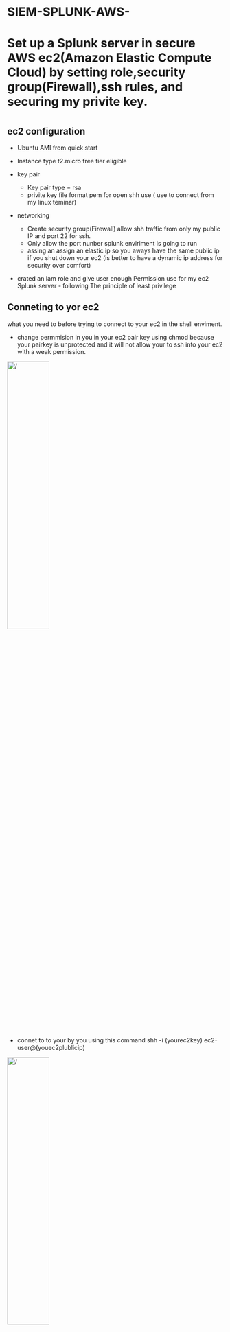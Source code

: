 # SIEM-SPLUNK-AWS-

<h1> Set up a Splunk server in secure AWS ec2(Amazon Elastic Compute Cloud) by setting role,security group(Firewall),ssh rules, and securing  my privite key.<h1>
 
 <h2> ec2 configuration </h2>

- Ubuntu AMI from quick start                                                           
- Instance type t2.micro free tier eligible
- key pair
  -  Key pair type = rsa
  -  privite key file format  pem for open shh use ( use to connect from my linux teminar) 
- networking  
  -  Create security group(Firewall)  allow  shh traffic from only my public IP and port 22 for ssh.
  -  Only allow the port nunber splunk enviriment is going to run 
  - assing an assign an elastic ip so you aways have the same public ip if you shut down your ec2 (is better to have a dynamic ip address for security over comfort)
  
-  crated an Iam role and give user enough Permission use for my ec2 Splunk server - following The principle of least privilege
  
 <h2> Conneting to yor ec2 </h2>
  
  what you need to before trying to connect to your ec2 in the shell enviment.
  
  -  change permmision in you in your ec2 pair key using chmod because your pairkey is unprotected  and it will not allow your to ssh into your ec2 with a weak permission. 
 
  <img src="https://i.imgur.com/vQUYDFL.png" height="40%" width="44%" alt=/> 
  
 - connet to to your by you using this command shh -i (yourec2key) ec2-user@(youec2plublicip)
  
 <img src="https://i.imgur.com/aR7SMmb.png" height="40%" width="44%" alt=/> 
 
  <h2>Installing and configuring SPLUNK in a ec2</h2>
  
- You need to log in to your SPLUNK account and select the command line option to download. copy the Linux command and paste it into your terminal.

  <img src="https://i.imgur.com/2Gk6kNW.png" height="40%" width="44%" alt=/> 

- After downloading you  file tar you download file you using = Tar -xvzf (name of your dowanload file)
- Next you got to start splunk from your bin dicrectory using (./splunk start) and set username and password

Them I went to my Splunk address web server the is going to be HTTP://(your ec2 public IP):(your assing port 
  <img src="https://i.imgur.com/JdJgW33.png" height="40%" width="44%" alt=/> 
  
  - to make my splunk web server to start at boot you got to type this command in your bin directory 
    - ./splunk enable boot-start
    - systemctl enable splunk
    - sysmtemctl start splunk


